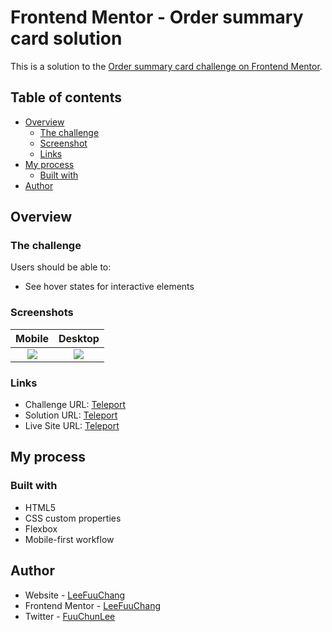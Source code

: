 # Frontend Mentor - Order summary card solution

This is a solution to the [Order summary card challenge on Frontend Mentor](https://www.frontendmentor.io/challenges/order-summary-component-QlPmajDUj).

## Table of contents
- [Overview](#Overview)
  - [The challenge](#The-challenge)
  - [Screenshot](#Screenshots)
  - [Links](#Links)
- [My process](#my-process)
  - [Built with](#Built-with)
- [Author](#Author)

## Overview
### The challenge
Users should be able to:
- See hover states for interactive elements
### Screenshots
| Mobile | Desktop |
| :-: | :-: |
|![](https://i.imgur.com/oIlNXO5.jpg)|![](https://i.imgur.com/nONcszo.jpg)|
### Links
- Challenge URL: [Teleport](https://www.frontendmentor.io/challenges/order-summary-component-QlPmajDUj)
- Solution URL: [Teleport](https://your-solution-url.com)
- Live Site URL: [Teleport](https://your-live-site-url.com)

## My process
### Built with
- HTML5
- CSS custom properties
- Flexbox
- Mobile-first workflow

## Author
- Website - [LeeFuuChang](https://www.leefuuchang.in)
- Frontend Mentor - [LeeFuuChang](https://www.frontendmentor.io/profile/LeeFuuChang)
- Twitter - [FuuChunLee](https://twitter.com/FuuChunLee)